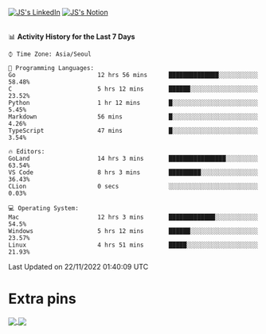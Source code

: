 
[![JS's LinkedIn](https://img.shields.io/badge/LinkedIn-blue?style=for-the-badge&logo=linkedin)](https://www.linkedin.com/in/jaeseung-lee-5a2a32139/) 
[![JS's Notion](https://img.shields.io/badge/Notion-black?style=for-the-badge&logo=notion)](https://bit.ly/ljswiki1) <br><br>
<!-- ![JS's GitHub stats](https://github-readme-stats-lemon-five.vercel.app/api?username=tkxkd0159&hide=contribs,prs,stars,issues&show_icons=true&theme=react&include_all_commits=true)   -->
<!-- ![Top Langs](https://github-readme-stats-lemon-five.vercel.app/api/top-langs/?username=tkxkd0159&layout=compact&hide=jupyter%20notebook,scss,html,css&langs_count=10)  -->


<!--START_SECTION:waka-->
📊 **Activity History for the Last 7 Days** 

```text
⌚︎ Time Zone: Asia/Seoul

💬 Programming Languages: 
Go                       12 hrs 56 mins      ██████████████░░░░░░░░░░░   58.48% 
C                        5 hrs 12 mins       ██████░░░░░░░░░░░░░░░░░░░   23.52% 
Python                   1 hr 12 mins        █░░░░░░░░░░░░░░░░░░░░░░░░   5.45% 
Markdown                 56 mins             █░░░░░░░░░░░░░░░░░░░░░░░░   4.26% 
TypeScript               47 mins             █░░░░░░░░░░░░░░░░░░░░░░░░   3.54%

🔥 Editors: 
GoLand                   14 hrs 3 mins       ████████████████░░░░░░░░░   63.54% 
VS Code                  8 hrs 3 mins        █████████░░░░░░░░░░░░░░░░   36.43% 
CLion                    0 secs              ░░░░░░░░░░░░░░░░░░░░░░░░░   0.03%

💻 Operating System: 
Mac                      12 hrs 3 mins       █████████████░░░░░░░░░░░░   54.5% 
Windows                  5 hrs 12 mins       ██████░░░░░░░░░░░░░░░░░░░   23.57% 
Linux                    4 hrs 51 mins       █████░░░░░░░░░░░░░░░░░░░░   21.93%

```


 Last Updated on 22/11/2022 01:40:09 UTC
<!--END_SECTION:waka-->

# Extra pins
<a href="https://github.com/tkxkd0159/tkxkd0159.github.io">
  <img align="center" src="https://github-readme-stats-lemon-five.vercel.app/api/pin/?username=tkxkd0159&repo=nft-card-game&theme=react" />
</a>
<a href="https://github.com/tkxkd0159/dsalgo">
  <img align="center" src="https://github-readme-stats-lemon-five.vercel.app/api/pin/?username=tkxkd0159&repo=dsalgo&theme=react" />
</a>

<!---
- 🔭 I’m currently working on ...
- 🌱 I’m currently learning blockchain and distributed network
- 👯 I’m looking to collaborate on ...
- 🤔 I’m looking for help with ...
- 💬 Ask me about ...
- 📫 How to reach me: ...
- 😄 Pronouns: ...
- ⚡ Fun fact: ...
-->

